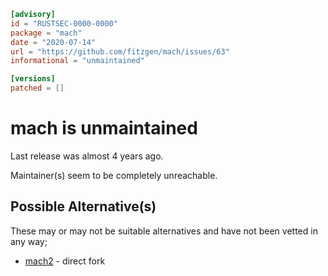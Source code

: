 ```toml
[advisory]
id = "RUSTSEC-0000-0000"
package = "mach"
date = "2020-07-14"
url = "https://github.com/fitzgen/mach/issues/63"
informational = "unmaintained"

[versions]
patched = []
```

# mach is unmaintained


Last release was almost 4 years ago.

Maintainer(s) seem to be completely unreachable. 

## Possible Alternative(s)

These may or may not be suitable alternatives and have not been vetted in any way;
- [mach2](https://crates.io/crates/mach2) - direct fork
